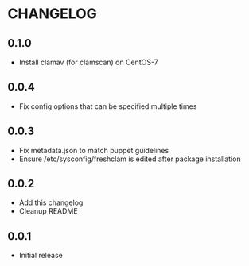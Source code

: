 # CHANGELOG

## 0.1.0

* Install clamav (for clamscan) on CentOS-7

## 0.0.4

* Fix config options that can be specified multiple times

## 0.0.3

* Fix metadata.json to match puppet guidelines
* Ensure /etc/sysconfig/freshclam is edited after package installation

## 0.0.2

* Add this changelog
* Cleanup README

## 0.0.1

* Initial release
